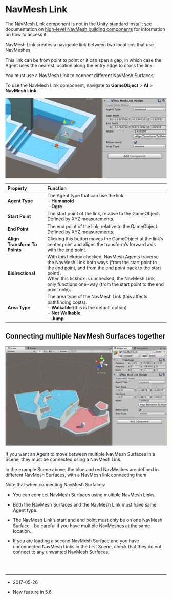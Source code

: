 # NavMesh Link

The NavMesh Link component is not in the Unity standard install; see documentation on [high-level NavMesh building components](NavMesh-BuildingComponents) for information on how to access it. 

NavMesh Link creates a navigable link between two locations that use NavMeshes.

This link can be from point to point or it can span a gap, in which case the Agent uses the nearest location along the entry edge to cross the link.

You must use a NavMesh Link to connect different NavMesh Surfaces.

To use the NavMesh Link component, navigate to __GameObject__ > __AI__ > __NavMesh Link__.

![A NavMesh Link component open in the Inspector window](../uploads/Main/class-NavMeshLink-5.jpg)

| __Property__| __Function__ |
|:---|:---| 
| __Agent Type__| The Agent type that can use the link.<br/> - __Humanoid__<br/> - __Ogre__ |
| __Start Point__| The start point of the link, relative to the GameObject. Defined by XYZ measurements. |
| __End Point__| The end point of the link, relative to the GameObject. Defined by XYZ measurements. |
| __Align Transform To Points__| Clicking this button moves the GameObject at the link’s center point and aligns the transform’s forward axis with the end point. |
| __Bidirectional__| With this tickbox checked, NavMesh Agents traverse the NavMesh Link both ways (from the start point to the end point, and from the end point back to the start point).<br/>When this tickbox is unchecked, the NavMesh Link only functions one-way (from the start point to the end point only). |
| __Area Type__| The area type of the NavMesh Link (this affects pathfinding costs). <br/> - __Walkable__ (this is the default option)<br/> - __Not Walkable__ <br/> - __Jump__ |

## Connecting multiple NavMesh Surfaces together

![In this image, the blue and red NavMeshes are defined in two different NavMesh Surfaces and connected by a NavMesh Link](../uploads/Main/class-NavMeshLink-6.jpg)

If you want an Agent to move between multiple NavMesh Surfaces in a Scene, they must be connected using a NavMesh Link.

In the example Scene above, the blue and red NavMeshes are defined in different NavMesh Surfaces, with a NavMesh link connecting them.

Note that when connecting NavMesh Surfaces:

* You can connect NavMesh Surfaces using multiple NavMesh Links.

* Both the NavMesh Surfaces and the NavMesh Link must have same Agent type.

* The NavMesh Link’s start and end point must only be on one NavMesh Surface - be careful if you have multiple NavMeshes at the same location. 

* If you are loading a second NavMesh Surface and you have unconnected NavMesh Links in the first Scene, check that they do not connect to any unwanted NavMesh Surfaces.

<br/><br/>

---

* <span class="page-edit"> 2017-05-26  <!-- include IncludeTextNewPageSomeEdit --></span>

* <span class="page-history">New feature in 5.6</span>